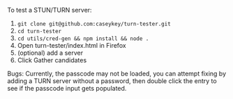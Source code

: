 To test a STUN/TURN server:
1. `git clone git@github.com:caseykey/turn-tester.git`
2. `cd turn-tester`
3. `cd utils/cred-gen && npm install && node .`
4. Open turn-tester/index.html in Firefox
5. (optional) add a server
6. Click Gather candidates

Bugs:
Currently, the passcode may not be loaded, you can attempt fixing by adding a TURN server without  a password, then double click the entry to see if the passcode input gets populated.
